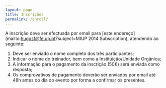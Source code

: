 ```yaml
---
layout: page
title: Inscrições
permalink: /enroll/
---
```


A inscrição deve ser efectuada por email para [este endereço](mailto:hugosf@fe.up.pt?subject=MIUP 2014 Subscription), atendendo ao seguinte:

1. Deve ser enviado o nome completo dos três participantes;
2. Indicar o nome do treinador, bem como a Instituição/Unidade Orgânica;
3. A informação para o pagamento da inscrição (50€) será enviada como resposta;
4. Os comprovativos de pagamento deverão ser enviados por email até 48h antes do dia do evento por forma a confirmar os presentes.
